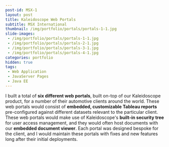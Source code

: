 ```yaml
---
post-id: MSX-1
layout: post
title: Kaleidoscope Web Portals
subtitle: MSX International
thumbnail: /img/portfolio/portals/portals-1-1.jpg
slide-images:
 - /img/portfolio/portals/portals-1-1.jpg
 - /img/portfolio/portals/portals-2-1.jpg
 - /img/portfolio/portals/portals-3-1.jpg
 - /img/portfolio/portals/portals-4-1.jpg
categories: portfolio
hidden: true
tags:
 - Web Application
 - JavaServer Pages
 - Java EE
---
```


I built a total of **six different web portals**, built on-top of our Kaleidoscope product, for a number of their automotive clients around the world. These web portals would consist of **embedded, customizable Tableau reports** pre-configured against different datasets relevant to the particular client. These web portals would make use of Kaleidoscope's **built-in security tree** for user access management, and they would often host documents with our **embedded document viewer**. Each portal was designed bespoke for the client, and I would maintain these portals with fixes and new features long after their initial deployments.
